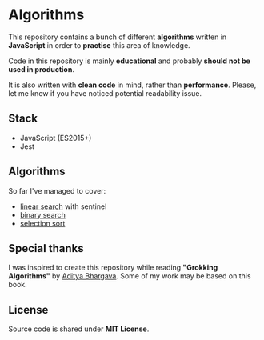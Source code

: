 # Algorithms
This repository contains a bunch of different **algorithms** written in **JavaScript** in order to **practise** this area of knowledge.

Code in this repository is mainly **educational** and probably **should not be used in production**.

It is also written with **clean code** in mind, rather than **performance**. Please, let me know if you have noticed potential readability issue.

## Stack
- JavaScript (ES2015+)
- Jest

## Algorithms
So far I've managed to cover:
- [linear search](https://en.wikipedia.org/wiki/Linear_search) with sentinel
- [binary search](https://en.wikipedia.org/wiki/Binary_search_algorithm)
- [selection sort](https://en.wikipedia.org/wiki/Selection_sort)

## Special thanks
I was inspired to create this repository while reading **"Grokking Algorithms"** by [Aditya Bhargava](https://github.com/egonSchiele).
Some of my work may be based on this book.

## License
Source code is shared under **MIT License**.